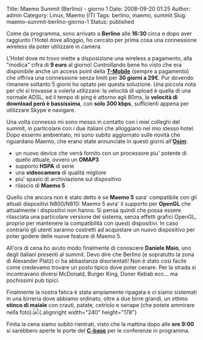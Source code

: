 Title: Maemo Summit (Berlino) - giorno 1
Date: 2008-09-20 01:25
Author: admin
Category: Linux, Maemo (IT)
Tags: berlino, maemo, summit
Slug: maemo-summit-berlino-giorno-1
Status: published

Come da programma, sono arrivato a **Berlino** alle **16:30** circa e
dopo aver raggiunto l'Hotel dove alloggio, ho cercato per prima cosa una
connessione wireless da poter utilizzare in camera.

L'Hotel dove mi trovo mette a disposizione una wireless a pagamento,
alla "modica" cifra di **9 euro** al giorno! Controllando bene ho visto
che era disponibile anche un access point della
[**T-Mobile**](http://www.t-mobile.net) (sempre a pagamento) che offriva
una connessione senza limiti per **30 giorni a 29€**. Pur dovendo
rimanere soltanto 5 giorni ho optato per questa soluzione. Una piccola
nota per chi si trovasse a volerla utilizzare: la velocità di upload è
quella di una normale ADSL, ed il tempo di ping è attorno agli 80ms, la
**velocità di download però è bassissima**, con **solo 300 kbps**,
sufficienti appena per utilizzare Skype e navigare.

Una volta connesso mi sono messo in contatto con i miei colleghi del
summit, in particolare con i due italiani che alloggiano nel mio stesso
hotel. Dopo essermi ambientato, mi sono subito aggiornato sulle novità
che riguardano Maemo, che erano state annunciate in questi giorni
all'[**Osim**](http://www.osimworld.com/):

-   un nuovo device che verrà fornito con un processore piu' potente di
    quello attuale, ovvero un **OMAP3**
-   supporto **HSPA** di serie
-   una **videocamera** di qualità migliore
-   piu' spazio di archiviazione sul dispositivo
-   rilascio di **Maemo 5**

Quello che ancora non è stato detto è se **Maemo 5** sara' compatibile
con gli attuali dispositivi N800/N810: Maemo 5 avra' il supporto per
**OpenGL** che attualmente i dispositivi non hanno. Si pensa quindi che
possa essere rilasciata una particolare versione del sistema, senza
effetti grafici OpenGL, proprio per mantenere la compatibilità con
questi dispositivi. In caso contrario gli utenti saranno costretti ad
acquistare un nuovo dispositivo per poter godere delle nuove feature di
Maemo 5.

All'ora di cena ho avuto modo finalmente di conoscere **Daniele Maio**,
uno degli italiani presenti al summit. Devo dire che Berlino (e
sopratutto la zona di Alexander Platz) ci ha abbastanza disorientati!
Non è stato così facile come credevamo trovare un posto tipico dove
poter cenare. Per la strada si incontravano diversi McDonald, Burger
King, Doner Kebab ecc... ma pochissimi pub tipici.

Finalmente la nostra fatica è stata ampiamente ripagata e ci siamo
sistemati in una birreria dove abbiamo ordinato, oltre a due birre
grandi, un ottimo **stinco di maiale** con crauti, patate, cetriolo e
senape (che potete ammirare nella
foto).![](http://farm4.static.flickr.com/3002/2870055938_f519a1cb52_b.jpg){.alignright
width="240" height="178"}

Finita la cena siamo subito rientrati, visto che la mattina dopo alle
**ore 9:00** si sarebbero aperte le porte del
[**C-base**](http://www.c-base.org/) per le conferenze in programma.
